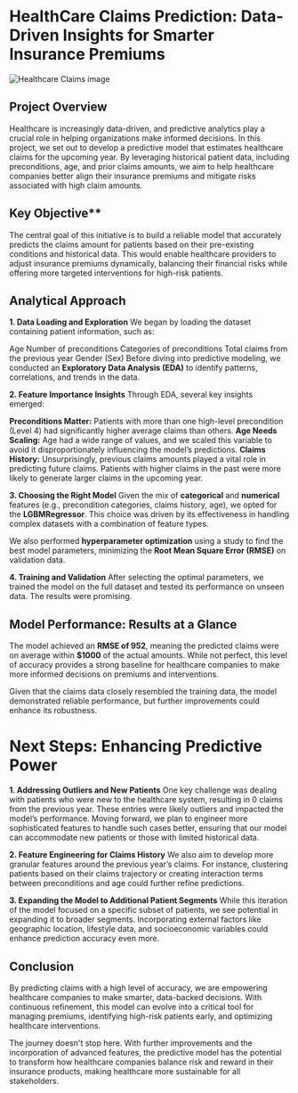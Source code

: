 # HealthCare Claims Prediction: Data-Driven Insights for Smarter Insurance Premiums

![Healthcare Claims image](https://github.com/user-attachments/assets/5e270d27-0b2b-47bd-ad13-d42ccf319d0a)

## Project Overview

Healthcare is increasingly data-driven, and predictive analytics play a crucial role in helping organizations make informed decisions. In this project, we set out to develop a predictive model that estimates healthcare claims for the upcoming year. By leveraging historical patient data, including preconditions, age, and prior claims amounts, we aim to help healthcare companies better align their insurance premiums and mitigate risks associated with high claim amounts.

## Key Objective**

The central goal of this initiative is to build a reliable model that accurately predicts the claims amount for patients based on their pre-existing conditions and historical data. This would enable healthcare providers to adjust insurance premiums dynamically, balancing their financial risks while offering more targeted interventions for high-risk patients.

## Analytical Approach

**1. Data Loading and Exploration**
We began by loading the dataset containing patient information, such as:

Age
Number of preconditions
Categories of preconditions
Total claims from the previous year
Gender (Sex)
Before diving into predictive modeling, we conducted an **Exploratory Data Analysis (EDA)** to identify patterns, correlations, and trends in the data.

**2. Feature Importance Insights**
Through EDA, several key insights emerged:

**Preconditions Matter:** Patients with more than one high-level precondition (Level 4) had significantly higher average claims than others.
**Age Needs Scaling:** Age had a wide range of values, and we scaled this variable to avoid it disproportionately influencing the model’s predictions.
**Claims History:** Unsurprisingly, previous claims amounts played a vital role in predicting future claims. Patients with higher claims in the past were more likely to generate larger claims in the upcoming year.

**3. Choosing the Right Model**
Given the mix of **categorical** and **numerical** features (e.g., precondition categories, claims history, age), we opted for the **LGBMRegressor**. This choice was driven by its effectiveness in handling complex datasets with a combination of feature types.

We also performed **hyperparameter optimization** using a study to find the best model parameters, minimizing the **Root Mean Square Error (RMSE)** on validation data.

**4. Training and Validation**
After selecting the optimal parameters, we trained the model on the full dataset and tested its performance on unseen data. The results were promising.

## Model Performance: Results at a Glance

The model achieved an **RMSE of 952**, meaning the predicted claims were on average within **$1000** of the actual amounts. While not perfect, this level of accuracy provides a strong baseline for healthcare companies to make more informed decisions on premiums and interventions.

Given that the claims data closely resembled the training data, the model demonstrated reliable performance, but further improvements could enhance its robustness.

# Next Steps: Enhancing Predictive Power

**1. Addressing Outliers and New Patients**
One key challenge was dealing with patients who were new to the healthcare system, resulting in 0 claims from the previous year. These entries were likely outliers and impacted the model’s performance. Moving forward, we plan to engineer more sophisticated features to handle such cases better, ensuring that our model can accommodate new patients or those with limited historical data.

**2. Feature Engineering for Claims History**
We also aim to develop more granular features around the previous year’s claims. For instance, clustering patients based on their claims trajectory or creating interaction terms between preconditions and age could further refine predictions.

**3. Expanding the Model to Additional Patient Segments**
While this iteration of the model focused on a specific subset of patients, we see potential in expanding it to broader segments. Incorporating external factors like geographic location, lifestyle data, and socioeconomic variables could enhance prediction accuracy even more.

## Conclusion

By predicting claims with a high level of accuracy, we are empowering healthcare companies to make smarter, data-backed decisions. With continuous refinement, this model can evolve into a critical tool for managing premiums, identifying high-risk patients early, and optimizing healthcare interventions.

The journey doesn't stop here. With further improvements and the incorporation of advanced features, the predictive model has the potential to transform how healthcare companies balance risk and reward in their insurance products, making healthcare more sustainable for all stakeholders.
